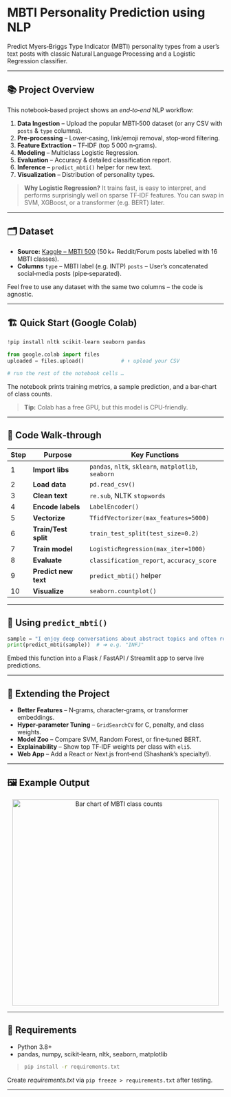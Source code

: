 # MBTI Personality Prediction using NLP

Predict Myers‑Briggs Type Indicator (MBTI) personality types from a user’s text posts with classic Natural Language Processing and a Logistic Regression classifier.

---

## 📚 Project Overview

This notebook‑based project shows an *end‑to‑end* NLP workflow:

1. **Data Ingestion** – Upload the popular MBTI‑500 dataset (or any CSV with `posts` & `type` columns).
2. **Pre‑processing** – Lower‑casing, link/emoji removal, stop‑word filtering.
3. **Feature Extraction** – TF‑IDF (top 5 000 n‑grams).
4. **Modeling** – Multiclass Logistic Regression.
5. **Evaluation** – Accuracy & detailed classification report.
6. **Inference** – `predict_mbti()` helper for new text.
7. **Visualization** – Distribution of personality types.

> **Why Logistic Regression?**  It trains fast, is easy to interpret, and performs surprisingly well on sparse TF‑IDF features. You can swap in SVM, XGBoost, or a transformer (e.g. BERT) later.

---

## 🗂 Dataset

* **Source:** [Kaggle – MBTI 500](https://www.kaggle.com/datasnaek/mbti-type) (50 k+ Reddit/Forum posts labelled with 16 MBTI classes).
* **Columns**
  `type` – MBTI label (e.g. INTP)
  `posts` – User’s concatenated social‑media posts (pipe‑separated).

Feel free to use any dataset with the same two columns – the code is agnostic.

---

## 🏗 Quick Start (Google Colab)

```python
!pip install nltk scikit-learn seaborn pandas

from google.colab import files
uploaded = files.upload()            # ⬆️ upload your CSV

# run the rest of the notebook cells …
```

The notebook prints training metrics, a sample prediction, and a bar‑chart of class counts.

> **Tip:** Colab has a free GPU, but this model is CPU‑friendly.

---

## 🔨 Code Walk‑through

| Step | Purpose              | Key Functions                                        |
| ---- | -------------------- | ---------------------------------------------------- |
| 1    | **Import libs**      | `pandas`, `nltk`, `sklearn`, `matplotlib`, `seaborn` |
| 2    | **Load data**        | `pd.read_csv()`                                      |
| 3    | **Clean text**       | `re.sub`, NLTK `stopwords`                           |
| 4    | **Encode labels**    | `LabelEncoder()`                                     |
| 5    | **Vectorize**        | `TfidfVectorizer(max_features=5000)`                 |
| 6    | **Train/Test split** | `train_test_split(test_size=0.2)`                    |
| 7    | **Train model**      | `LogisticRegression(max_iter=1000)`                  |
| 8    | **Evaluate**         | `classification_report`, `accuracy_score`            |
| 9    | **Predict new text** | `predict_mbti()` helper                              |
| 10   | **Visualize**        | `seaborn.countplot()`                                |

---

## 🚀 Using `predict_mbti()`

```python
sample = "I enjoy deep conversations about abstract topics and often reflect on my thoughts."
print(predict_mbti(sample))  # ➜ e.g. "INFJ"
```

Embed this function into a Flask / FastAPI / Streamlit app to serve live predictions.

---

## 🔄 Extending the Project

* **Better Features** – N‑grams, character‑grams, or transformer embeddings.
* **Hyper‑parameter Tuning** – `GridSearchCV` for C, penalty, and class weights.
* **Model Zoo** – Compare SVM, Random Forest, or fine‑tuned BERT.
* **Explainability** – Show top TF‑IDF weights per class with `eli5`.
* **Web App** – Add a React or Next.js front‑end (Shashank’s specialty!).

---

## 🖼 Example Output

<div align="center">
  <img src="docs/mbti_distribution.png" width="480" alt="Bar chart of MBTI class counts">
</div>

---

## 📑 Requirements

* Python 3.8+
* pandas, numpy, scikit‑learn, nltk, seaborn, matplotlib

> ```bash
> pip install -r requirements.txt
> ```

Create *requirements.txt* via `pip freeze > requirements.txt` after testing.

---
